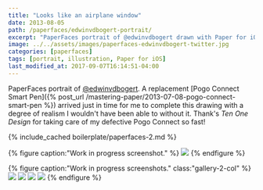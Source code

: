 ```yaml
---
title: "Looks like an airplane window"
date: 2013-08-05
path: /paperfaces/edwinvdbogert-portrait/
excerpt: "PaperFaces portrait of @edwinvdbogert drawn with Paper for iOS on an iPad."
image: ../../assets/images/paperfaces-edwinvdbogert-twitter.jpg
categories: [paperfaces]
tags: [portrait, illustration, Paper for iOS]
last_modified_at: 2017-09-07T16:14:51-04:00
---
```


PaperFaces portrait of [@edwinvdbogert](https://twitter.com/edwinvdbogert). A replacement [Pogo Connect Smart Pen]({% post_url /mastering-paper/2013-07-08-pogo-connect-smart-pen %}) arrived just in time for me to complete this drawing with a degree of realism I wouldn't have been able to without it. Thank's *Ten One Design* for taking care of my defective Pogo Connect so fast!

{% include_cached boilerplate/paperfaces-2.md %}

{% figure caption:"Work in progress screenshot." %}
[![](../../assets/images/paperfaces-edwinvdbogert-process-1-600.jpg)](../../assets/images/paperfaces-edwinvdbogert-process-1-lg.jpg)
{% endfigure %}

{% figure caption:"Work in progress screenshots." class:"gallery-2-col" %}
[![](../../assets/images/paperfaces-edwinvdbogert-process-2-600.jpg)](../../assets/images/paperfaces-edwinvdbogert-process-2-lg.jpg)
[![](../../assets/images/paperfaces-edwinvdbogert-process-3-600.jpg)](../../assets/images/paperfaces-edwinvdbogert-process-3-lg.jpg)
[![](../../assets/images/paperfaces-edwinvdbogert-process-4-600.jpg)](../../assets/images/paperfaces-edwinvdbogert-process-4-lg.jpg)
[![](../../assets/images/paperfaces-edwinvdbogert-process-5-600.jpg)](../../assets/images/paperfaces-edwinvdbogert-process-5-lg.jpg)
{% endfigure %}
